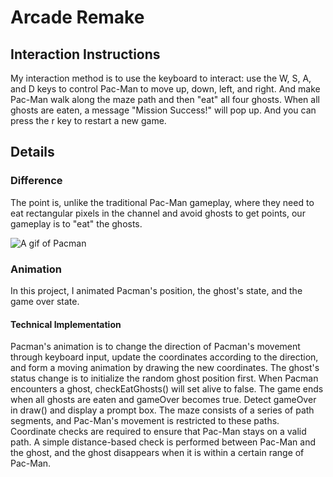 # Arcade Remake
## Interaction Instructions
My interaction method is to use the keyboard to interact: use the W, S, A, and D keys to control Pac-Man to move up, down, left, and right. And make Pac-Man walk along the maze path and then "eat" all four ghosts. When all ghosts are eaten, a message "Mission Success!" will pop up. And you can press the r key to restart a new game.
## Details
### Difference
The point is, unlike the traditional Pac-Man gameplay, where they need to eat rectangular pixels in the channel and avoid ghosts to get points, our gameplay is to "eat" the ghosts.

![A gif of Pacman](https://media.giphy.com/media/v1.Y2lkPTc5MGI3NjExaG94enNkMGF3cmlucjB1ZzNuZjM4dzVuZDA1cDd3aWJoazBkdnR4eiZlcD12MV9naWZzX3NlYXJjaCZjdD1n/d9QiBcfzg64Io/giphy.gif)
### Animation
In this project, I animated Pacman's position, the ghost's state, and the game over state. 
#### Technical Implementation
Pacman's animation is to change the direction of Pacman's movement through keyboard input, update the coordinates according to the direction, and form a moving animation by drawing the new coordinates. The ghost's status change is to initialize the random ghost position first. When Pacman encounters a ghost, checkEatGhosts() will set alive to false. The game ends when all ghosts are eaten and gameOver becomes true. Detect gameOver in draw() and display a prompt box.
The maze consists of a series of path segments, and Pac-Man's movement is restricted to these paths. Coordinate checks are required to ensure that Pac-Man stays on a valid path.
A simple distance-based check is performed between Pac-Man and the ghost, and the ghost disappears when it is within a certain range of Pac-Man.